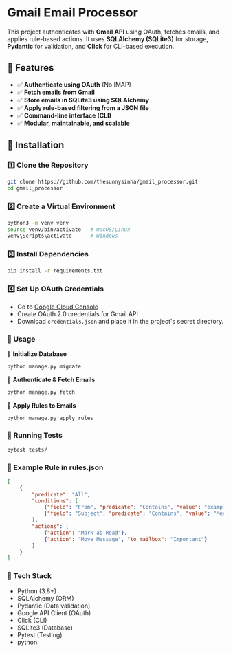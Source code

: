 # Gmail Email Processor

This project authenticates with **Gmail API** using OAuth, fetches emails, and applies rule-based actions. It uses **SQLAlchemy (SQLite3)** for storage, **Pydantic** for validation, and **Click** for CLI-based execution.

## 🚀 Features

- ✅ **Authenticate using OAuth** (No IMAP)
- ✅ **Fetch emails from Gmail**
- ✅ **Store emails in SQLite3 using SQLAlchemy**
- ✅ **Apply rule-based filtering from a JSON file**
- ✅ **Command-line interface (CLI)**
- ✅ **Modular, maintainable, and scalable**

## 📌 Installation

### 1️⃣ Clone the Repository
```sh
git clone https://github.com/thesunnysinha/gmail_processor.git
cd gmail_processor
```

### 2️⃣ Create a Virtual Environment
```sh
python3 -m venv venv
source venv/bin/activate   # macOS/Linux
venv\Scripts\activate      # Windows
```

### 3️⃣ Install Dependencies
```sh
pip install -r requirements.txt
```

### 4️⃣ Set Up OAuth Credentials
- Go to [Google Cloud Console](https://console.cloud.google.com/)
- Create OAuth 2.0 credentials for Gmail API
- Download `credentials.json` and place it in the project's secret directory.

### 📌 Usage

🔹 **Initialize Database**
```sh
python manage.py migrate
```
🔹 **Authenticate & Fetch Emails**
```sh
python manage.py fetch
```
🔹 **Apply Rules to Emails**
```sh
python manage.py apply_rules
```

### 📌 Running Tests
```sh
pytest tests/
```

### 📌 Example Rule in rules.json
```json
[
    {
        "predicate": "All",
        "conditions": [
            {"field": "From", "predicate": "Contains", "value": "example.com"},
            {"field": "Subject", "predicate": "Contains", "value": "Meeting"}
        ],
        "actions": [
            {"action": "Mark as Read"},
            {"action": "Move Message", "to_mailbox": "Important"}
        ]
    }
]
```

### 📌 Tech Stack
- Python (3.8+)
- SQLAlchemy (ORM)
- Pydantic (Data validation)
- Google API Client (OAuth)
- Click (CLI)
- SQLite3 (Database)
- Pytest (Testing)
- python
